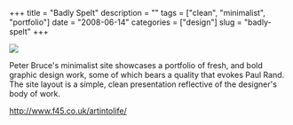 +++
title = "Badly Spelt"
description = ""
tags = ["clean", "minimalist", "portfolio"]
date = "2008-06-14"
categories = ["design"]
slug = "badly-spelt"
+++


 

  <div id="screens-thumbs" class="clearfix">
    <div class="txt-center" id="design-submission"><a href="http://www.f45.co.uk/artintolife/"><img id='bluga-thumbnail-1307' class='bluga-thumbnail large' src='http://media.konigi.com/bluga/
wt4853b0e96f09d_0.jpg'/></a></div>  
  </div>   
<p>Peter Bruce's minimalist site showcases a portfolio of fresh, and bold graphic design work, some of which bears a quality that evokes Paul Rand. The site layout is a simple, clean presentation reflective of the designer's body of work.</p>
<p><a href="http://www.f45.co.uk/artintolife/">http://www.f45.co.uk/artintolife/</a></p>





